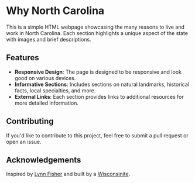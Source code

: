 # Why North Carolina

This is a simple HTML webpage showcasing the many reasons to live and work in North Carolina. Each section highlights a unique aspect of the state with images and brief descriptions.

## Features

- **Responsive Design**: The page is designed to be responsive and look good on various devices.
- **Informative Sections**: Includes sections on natural landmarks, historical facts, local specialties, and more.
- **External Links**: Each section provides links to additional resources for more detailed information.

## Contributing

If you'd like to contribute to this project, feel free to submit a pull request or open an issue.

## Acknowledgements

Inspired by [Lynn Fisher](https://why.az/) and built by a [Wisconsinite](https://kodykoester.com).
